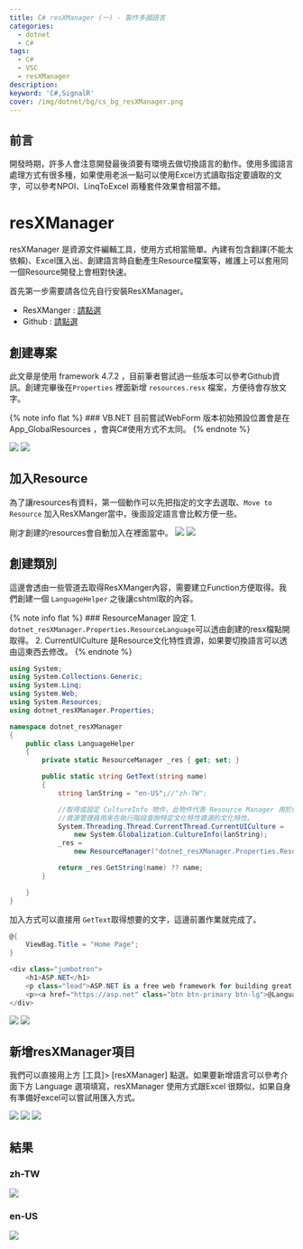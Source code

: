 ```yaml
---
title: C# resXManager (一) - 製作多國語言 
categories: 
  - dotnet
  - C#
tags: 
  - C#
  - VSC
  - resXManager
description:
keyword: 'C#,SignalR'
cover: /img/dotnet/bg/cs_bg_resXManager.png
---
```

## 前言
開發時期，許多人會注意開發最後須要有環境去做切換語言的動作。使用多國語言處理方式有很多種，如果使用老派一點可以使用Excel方式讀取指定要讀取的文字，可以參考NPOI、LinqToExcel 兩種套件效果會相當不錯。

# resXManager
resXManager 是資源文件編輯工具，使用方式相當簡單。內建有包含翻譯(不能太依賴)、Excel匯入出、創建語言時自動產生Resource檔案等，維護上可以套用同一個Resource開發上會相對快速。

首先第一步需要請各位先自行安裝ResXManager。

- ResXManger : [請點選](https://marketplace.visualstudio.com/items?itemName=TomEnglert.ResXManager)
- Github : [請點選](https://github.com/JontCont/dotnet_resXManager)

## 創建專案
此文章是使用 framework 4.7.2 ，目前筆者嘗試過一些版本可以參考Github資訊。創建完畢後在```Properties``` 裡面新增 ```resources.resx``` 檔案，方便待會存放文字。


{% note info flat %}
    ### VB.NET
    目前嘗試WebForm 版本初始預設位置會是在 App_GlobalResources ，會與C#使用方式不太同。
{% endnote %}

![](/img/dotnet/cs/resXManager/Snipaste_2022-07-23_20-06-59.png)
![](/img/dotnet/cs/resXManager/Snipaste_2022-07-23_20-09-19.png)


## 加入Resource
為了讓resources有資料，第一個動作可以先把指定的文字去選取、```Move to Resource``` 加入ResXManger當中，後面設定語言會比較方便一些。

剛才創建的resources會自動加入在裡面當中。
![](/img/dotnet/cs/resXManager/Snipaste_2022-07-23_20-11-09.png)
![](/img/dotnet/cs/resXManager/Snipaste_2022-07-23_20-13-19.png)


## 創建類別
這邊會透由一些管道去取得ResXManger內容，需要建立Function方便取得。我們創建一個 ```LanguageHelper``` 之後讓cshtml取的內容。


{% note info flat %}
    ### ResourceManager 設定
    1. ```dotnet_resXManager.Properties.ResourceLanguage```可以透由創建的resx檔點開取得。
    2. CurrentUICulture 是Resource文化特性資源，如果要切換語言可以透由這東西去修改。
{% endnote %}

```cs
using System;
using System.Collections.Generic;
using System.Linq;
using System.Web;
using System.Resources;
using dotnet_resXManager.Properties;

namespace dotnet_resXManager
{
    public class LanguageHelper
    {
        private static ResourceManager _res { get; set; }

        public static string GetText(string name)
        {
            string lanString = "en-US";//"zh-TW";

            //取得或設定 CultureInfo 物件，此物件代表 Resource Manager 用於執行階段查詢特定文化特性資源的目前使用者介面文化特性。
            //資源管理員用來在執行階段查詢特定文化特性資源的文化特性。
            System.Threading.Thread.CurrentThread.CurrentUICulture =
                new System.Globalization.CultureInfo(lanString);
            _res =
                new ResourceManager("dotnet_resXManager.Properties.ResourceLanguage", typeof(ResourceLanguage).Assembly);

            return _res.GetString(name) ?? name;
        }

    }
}
```

加入方式可以直接用 ```GetText```取得想要的文字，這邊前置作業就完成了。
```cs
@{
    ViewBag.Title = "Home Page";
}

<div class="jumbotron">
    <h1>ASP.NET</h1>
    <p class="lead">ASP.NET is a free web framework for building great Web sites and Web applications using HTML, CSS and JavaScript.</p>
    <p><a href="https://asp.net" class="btn btn-primary btn-lg">@LanguageHelper.GetText("LearnMore") &raquo;</a></p>
</div>

```

![](/img/dotnet/cs/resXManager/Snipaste_2022-07-23_20-32-29.png)
![](/img/dotnet/cs/resXManager/Snipaste_2022-07-23_20-33-36.png)


## 新增resXManager項目
我們可以直接用上方 [工具]> [resXManager] 點選。如果要新增語言可以參考介面下方 Language 選項填寫，resXManager 使用方式跟Excel 很類似，如果自身有準備好excel可以嘗試用匯入方式。

![](/img/dotnet/cs/resXManager/Snipaste_2022-07-23_20-34-30.png)
![](/img/dotnet/cs/resXManager/Snipaste_2022-07-23_20-35-38.png)
![](/img/dotnet/cs/resXManager/Snipaste_2022-07-23_20-35-52.png)


## 結果
### zh-TW
![](/img/dotnet/cs/resXManager/Snipaste_2022-07-23_20-42-34.png)
### en-US
![](/img/dotnet/cs/resXManager/Snipaste_2022-07-23_20-42-57.png)

